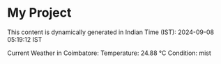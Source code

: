 # My Project

This content is dynamically generated in Indian Time (IST): 2024-09-08 05:19:12 IST


Current Weather in Coimbatore:
Temperature: 24.88 °C
Condition: mist

